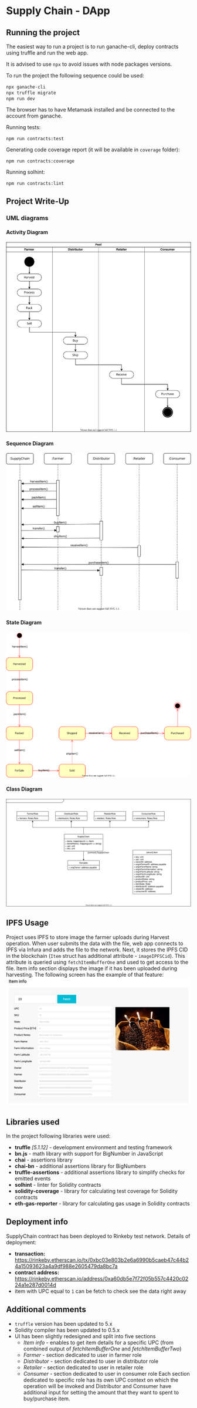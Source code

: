 # Supply Chain - DApp

## Running the project

The easiest way to run a project is to run ganache-cli, deploy contracts using truffle and run the web app.

It is advised to use `npx` to avoid issues with node packages versions.

To run the project the following sequence could be used:
```shell script
npx ganache-cli 
npx truffle migrate
npm run dev
```

The browser has to have Metamask installed and be connected to the account from ganache.

Running tests:
```shell script
npm run contracts:test
```

Generating code coverage report (it will be available in `coverage` folder):
```shell script
npm run contracts:coverage
```

Running solhint:
```shell script
npm run contracts:lint
```

## Project Write-Up

### UML diagrams

#### Activity Diagram
![Activity Diagram](docs/activity-diagram.svg)

#### Sequence Diagram
![Sequence Diagram](docs/sequence-diagram.svg)

#### State Diagram
![State Diagram](docs/state-diagram.svg)

#### Class Diagram
![Class Diagram](docs/class-diagram.svg)

## IPFS Usage

Project uses IPFS to store image the farmer uploads during Harvest operation. When user submits the data with the file,
web app connects to IPFS via Infura and adds the file to the network. Next, it stores the IPFS CID in the blockchain
(`Item` struct has additional attribute - `imageIPFSCid`). This attribute is queried using `fetchItemBufferOne` 
and used to get access to the file. Item info section displays the image if it has been uploaded during harvesting.
The following screen has the example of that feature:
![Item fetch example](docs/item-info-fetch-exampe.png) 

## Libraries used

In the project following libraries were used:
* **truffle** _[5.1.12]_ - development environment and testing framework
* **bn.js** - math library with support for BigNumber in JavaScript
* **chai** - assertions library
* **chai-bn** - additional assertions library for BigNumbers
* **truffle-assertions** - additional assertions library to simplify checks for emitted events
* **solhint** - linter for Solidity contracts
* **solidity-coverage** - library for calculating test coverage for Solidity contracts
* **eth-gas-reporter** - library for calculating gas usage in Solidity contracts

## Deployment info

SupplyChain contract has been deployed to Rinkeby test network. Details of deployment:
* **transaction:** https://rinkeby.etherscan.io/tx/0xbc03e803b2e6a6990b5caeb47c44b24a15093623a4a9df988e2605479da8bc7a
* **contract address:** https://rinkeby.etherscan.io/address/0xa60db5e7f72f05b557c4420c0224a1e287d0014d
* item with UPC equal to `1` can be fetch to check see the data right away

## Additional comments
* `truffle` version has been updated to 5.x
* Solidity compiler has been updated to 0.5.x
* UI has been slightly redesigned and split into five sections
  * _Item info_ - enables to get item details for a specific UPC (from combined output of _fetchItemBufferOne_ and _fetchItemBufferTwo_)
  * _Farmer_ - section dedicated to user in farmer role
  * _Distributor_ - section dedicated to user in distributor role
  * _Retailer_ - section dedicated to user in retailer role
  * _Consumer_ - section dedicated to user in consumer role
  Each section dedicated to specific role has its own UPC context on which the operation will be invoked and Distributor and Consumer
  have additional input for setting the amount that they want to spent to buy/purchase item.
